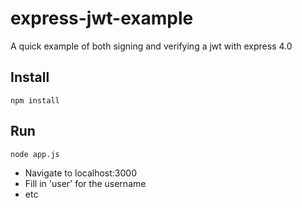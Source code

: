 express-jwt-example
===================

A quick example of both signing and verifying a jwt with express 4.0

## Install

``` npm install ```

## Run

``` node app.js ```

* Navigate to localhost:3000
* Fill in 'user' for the username
* etc
